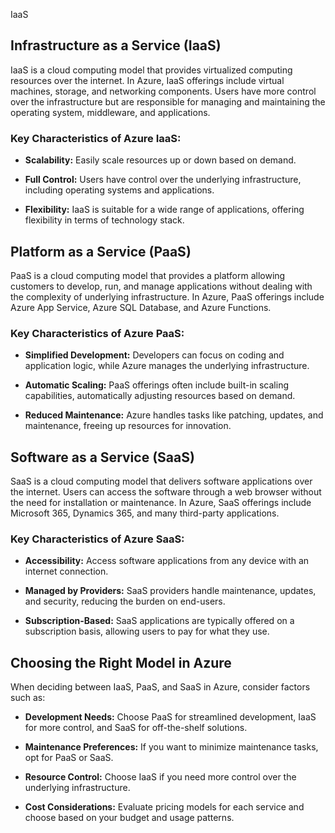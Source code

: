 IaaS
## Infrastructure as a Service (IaaS)

IaaS is a cloud computing model that provides virtualized computing resources over the internet. In Azure, IaaS offerings include virtual machines, storage, and networking components. Users have more control over the infrastructure but are responsible for managing and maintaining the operating system, middleware, and applications.

### Key Characteristics of Azure IaaS:

- **Scalability:** Easily scale resources up or down based on demand.
  
- **Full Control:** Users have control over the underlying infrastructure, including operating systems and applications.

- **Flexibility:** IaaS is suitable for a wide range of applications, offering flexibility in terms of technology stack.

## Platform as a Service (PaaS)

PaaS is a cloud computing model that provides a platform allowing customers to develop, run, and manage applications without dealing with the complexity of underlying infrastructure. In Azure, PaaS offerings include Azure App Service, Azure SQL Database, and Azure Functions.

### Key Characteristics of Azure PaaS:

- **Simplified Development:** Developers can focus on coding and application logic, while Azure manages the underlying infrastructure.

- **Automatic Scaling:** PaaS offerings often include built-in scaling capabilities, automatically adjusting resources based on demand.

- **Reduced Maintenance:** Azure handles tasks like patching, updates, and maintenance, freeing up resources for innovation.

## Software as a Service (SaaS)

SaaS is a cloud computing model that delivers software applications over the internet. Users can access the software through a web browser without the need for installation or maintenance. In Azure, SaaS offerings include Microsoft 365, Dynamics 365, and many third-party applications.

### Key Characteristics of Azure SaaS:

- **Accessibility:** Access software applications from any device with an internet connection.

- **Managed by Providers:** SaaS providers handle maintenance, updates, and security, reducing the burden on end-users.

- **Subscription-Based:** SaaS applications are typically offered on a subscription basis, allowing users to pay for what they use.

## Choosing the Right Model in Azure

When deciding between IaaS, PaaS, and SaaS in Azure, consider factors such as:

- **Development Needs:** Choose PaaS for streamlined development, IaaS for more control, and SaaS for off-the-shelf solutions.

- **Maintenance Preferences:** If you want to minimize maintenance tasks, opt for PaaS or SaaS.

- **Resource Control:** Choose IaaS if you need more control over the underlying infrastructure.

- **Cost Considerations:** Evaluate pricing models for each service and choose based on your budget and usage patterns.
